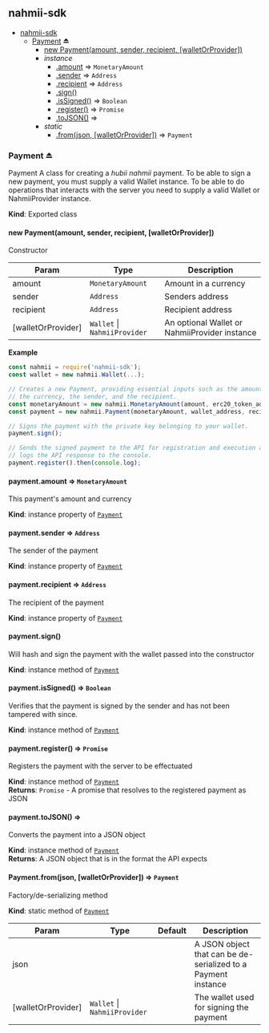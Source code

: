 <a name="module_nahmii-sdk"></a>

## nahmii-sdk

* [nahmii-sdk](#module_nahmii-sdk)
    * [Payment](#exp_module_nahmii-sdk--Payment) ⏏
        * [new Payment(amount, sender, recipient, [walletOrProvider])](#new_module_nahmii-sdk--Payment_new)
        * _instance_
            * [.amount](#module_nahmii-sdk--Payment+amount) ⇒ <code>MonetaryAmount</code>
            * [.sender](#module_nahmii-sdk--Payment+sender) ⇒ <code>Address</code>
            * [.recipient](#module_nahmii-sdk--Payment+recipient) ⇒ <code>Address</code>
            * [.sign()](#module_nahmii-sdk--Payment+sign)
            * [.isSigned()](#module_nahmii-sdk--Payment+isSigned) ⇒ <code>Boolean</code>
            * [.register()](#module_nahmii-sdk--Payment+register) ⇒ <code>Promise</code>
            * [.toJSON()](#module_nahmii-sdk--Payment+toJSON) ⇒
        * _static_
            * [.from(json, [walletOrProvider])](#module_nahmii-sdk--Payment.from) ⇒ <code>Payment</code>

<a name="exp_module_nahmii-sdk--Payment"></a>

### Payment ⏏
Payment
A class for creating a _hubii nahmii_ payment.
To be able to sign a new payment, you must supply a valid Wallet instance.
To be able to do operations that interacts with the server you need to
supply a valid Wallet or NahmiiProvider instance.

**Kind**: Exported class  
<a name="new_module_nahmii-sdk--Payment_new"></a>

#### new Payment(amount, sender, recipient, [walletOrProvider])
Constructor


| Param | Type | Description |
| --- | --- | --- |
| amount | <code>MonetaryAmount</code> | Amount in a currency |
| sender | <code>Address</code> | Senders address |
| recipient | <code>Address</code> | Recipient address |
| [walletOrProvider] | <code>Wallet</code> \| <code>NahmiiProvider</code> | An optional Wallet or NahmiiProvider instance |

**Example**  
```js
const nahmii = require('nahmii-sdk');
const wallet = new nahmii.Wallet(...);

// Creates a new Payment, providing essential inputs such as the amount,
// the currency, the sender, and the recipient.
const monetaryAmount = new nahmii.MonetaryAmount(amount, erc20_token_address);
const payment = new nahmii.Payment(monetaryAmount, wallet_address, recipient_address, wallet);

// Signs the payment with the private key belonging to your wallet.
payment.sign();

// Sends the signed payment to the API for registration and execution and
// logs the API response to the console.
payment.register().then(console.log);
```
<a name="module_nahmii-sdk--Payment+amount"></a>

#### payment.amount ⇒ <code>MonetaryAmount</code>
This payment's amount and currency

**Kind**: instance property of [<code>Payment</code>](#exp_module_nahmii-sdk--Payment)  
<a name="module_nahmii-sdk--Payment+sender"></a>

#### payment.sender ⇒ <code>Address</code>
The sender of the payment

**Kind**: instance property of [<code>Payment</code>](#exp_module_nahmii-sdk--Payment)  
<a name="module_nahmii-sdk--Payment+recipient"></a>

#### payment.recipient ⇒ <code>Address</code>
The recipient of the payment

**Kind**: instance property of [<code>Payment</code>](#exp_module_nahmii-sdk--Payment)  
<a name="module_nahmii-sdk--Payment+sign"></a>

#### payment.sign()
Will hash and sign the payment with the wallet passed into the constructor

**Kind**: instance method of [<code>Payment</code>](#exp_module_nahmii-sdk--Payment)  
<a name="module_nahmii-sdk--Payment+isSigned"></a>

#### payment.isSigned() ⇒ <code>Boolean</code>
Verifies that the payment is signed by the sender and has not been
tampered with since.

**Kind**: instance method of [<code>Payment</code>](#exp_module_nahmii-sdk--Payment)  
<a name="module_nahmii-sdk--Payment+register"></a>

#### payment.register() ⇒ <code>Promise</code>
Registers the payment with the server to be effectuated

**Kind**: instance method of [<code>Payment</code>](#exp_module_nahmii-sdk--Payment)  
**Returns**: <code>Promise</code> - A promise that resolves to the registered payment as JSON  
<a name="module_nahmii-sdk--Payment+toJSON"></a>

#### payment.toJSON() ⇒
Converts the payment into a JSON object

**Kind**: instance method of [<code>Payment</code>](#exp_module_nahmii-sdk--Payment)  
**Returns**: A JSON object that is in the format the API expects  
<a name="module_nahmii-sdk--Payment.from"></a>

#### Payment.from(json, [walletOrProvider]) ⇒ <code>Payment</code>
Factory/de-serializing method

**Kind**: static method of [<code>Payment</code>](#exp_module_nahmii-sdk--Payment)  

| Param | Type | Default | Description |
| --- | --- | --- | --- |
| json |  |  | A JSON object that can be de-serialized to a Payment instance |
| [walletOrProvider] | <code>Wallet</code> \| <code>NahmiiProvider</code> | <code></code> | The wallet used for signing the payment |

